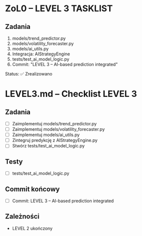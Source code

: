 # ZoL0 – LEVEL 3 TASKLIST
## Zadania
1. models/trend_predictor.py
2. models/volatility_forecaster.py
3. models/ai_utils.py
4. Integracja: AIStrategyEngine
5. tests/test_ai_model_logic.py
6. Commit: "LEVEL 3 – AI-based prediction integrated"

Status: ✅ Zrealizowano
# LEVEL3.md – Checklist LEVEL 3

## Zadania
- [ ] Zaimplementuj models/trend_predictor.py
- [ ] Zaimplementuj models/volatility_forecaster.py
- [ ] Zaimplementuj models/ai_utils.py
- [ ] Zintegruj predykcję z AIStrategyEngine.py
- [ ] Stwórz tests/test_ai_model_logic.py

## Testy
- [ ] tests/test_ai_model_logic.py

## Commit końcowy
- [ ] Commit: LEVEL 3 – AI-based prediction integrated

## Zależności
- LEVEL 2 ukończony
